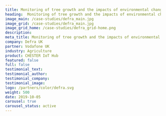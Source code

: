 ```yaml
---
title: Monitoring of tree growth and the impacts of environmental change on the UK’s forests
heading:  Monitoring of tree growth and the impacts of environmental change
image_main: /case-studies/defra_main.jpg
image_grid: /case-studies/defra_main.jpg
image_grid_home: /case-studies/defra_grid-home.png
description:
meta_title: Monitoring of tree growth and the impacts of environmental change on the UK’s forests | HARDWARIO case study
company: Defra UK
partner: Vodafone UK
industry: Agriculture
product: CHESTER IoT Hub
featured: false
full: false
testimonial_text: 
testimonial_author: 
testimonial_company: 
testimonial_image: 
logo: /partners/color/defra.svg
weight: 500
date: 2019-10-05
carousel: true
carousel_status: active
---
```

